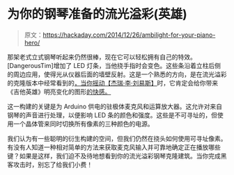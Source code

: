 # 为你的钢琴准备的流光溢彩(英雄)

> 原文：<https://hackaday.com/2014/12/26/ambilight-for-your-piano-hero/>

那架老式立式钢琴听起来仍然很棒，现在它可以轻松拥有自己的特效。[DangerousTim]增加了 LED 灯条，当他挠手指时会变色。这些条沿着立柱后侧的周边应用，使得光从仪器后面的墙壁反射。这是一个熟悉的方向，是在流光溢彩的克隆版本中经常看到的[，当你摇动【杰瑞·李·刘易斯】](http://hackaday.com/2014/05/18/a-raspi-ambilight-with-hdmi-input/)时，它肯定会给你带来《吉他英雄》明亮变化的图形[的快感。](https://www.youtube.com/watch?v=ZD8YPY8RBQc)

这一构建的关键是为 Arduino 供电的驻极体麦克风和运算放大器。这允许对来自钢琴的声音进行处理，以便影响 LED 条的颜色和强度。这些是不可寻址的，但使用一个晶体管来同时切换所有像素的三种颜色的电源。

我们认为有一些聪明的衍生构建的空间，但我们仍然在挠头如何使用可寻址像素。有没有人知道一种相对简单的方法来获取麦克风输入并可靠地确定正在播放哪些键？如果是这样，我们迫不及待地想看到你的流光溢彩钢琴克隆建筑。当你完成黑客攻击时，别忘了给我们小费！